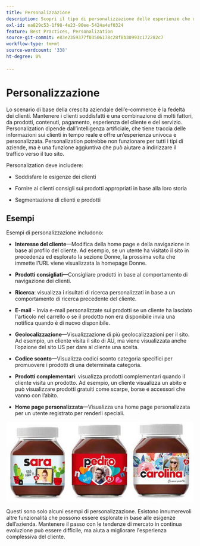 ```yaml
---
title: Personalizzazione
description: Scopri il tipo di personalizzazione delle esperienze che dovrebbe fornire ai clienti.
exl-id: ea829c53-1f98-4e23-90ee-5424a4ef0324
feature: Best Practices, Personalization
source-git-commit: e83e2359377f03506178c28f8b30993c172282c7
workflow-type: tm+mt
source-wordcount: '338'
ht-degree: 0%

---
```


# Personalizzazione

Lo scenario di base della crescita aziendale dell’e-commerce è la fedeltà dei clienti. Mantenere i clienti soddisfatti è una combinazione di molti fattori, da prodotti, contenuti, pagamento, esperienza del cliente e del servizio. Personalization dipende dall’intelligenza artificiale, che tiene traccia delle informazioni sui clienti in tempo reale e offre un’esperienza univoca e personalizzata. Personalization potrebbe non funzionare per tutti i tipi di aziende, ma è una funzione aggiuntiva che può aiutare a indirizzare il traffico verso il tuo sito.

Personalization deve includere:

- Soddisfare le esigenze dei clienti

- Fornire ai clienti consigli sui prodotti appropriati in base alla loro storia

- Segmentazione di clienti e prodotti

## Esempi

Esempi di personalizzazione includono:

- **Interesse del cliente**—Modifica della home page e della navigazione in base al profilo del cliente. Ad esempio, se un utente ha visitato il sito in precedenza ed esplorato la sezione Donne, la prossima volta che immette l’URL viene visualizzata la homepage Donne.

- **Prodotti consigliati**—Consigliare prodotti in base al comportamento di navigazione dei clienti.

- **Ricerca**: visualizza i risultati di ricerca personalizzati in base a un comportamento di ricerca precedente del cliente.

- **E-mail** - Invia e-mail personalizzate sui prodotti se un cliente ha lasciato l&#39;articolo nel carrello o se il prodotto non era disponibile invia una notifica quando è di nuovo disponibile.

- **Geolocalizzazione**—Visualizzazione di più geolocalizzazioni per il sito. Ad esempio, un cliente visita il sito di AU, ma viene visualizzata anche l’opzione del sito US per dare al cliente una scelta.

- **Codice sconto**—Visualizza codici sconto categoria specifici per promuovere i prodotti di una determinata categoria.

- **Prodotti complementari**: visualizza prodotti complementari quando il cliente visita un prodotto. Ad esempio, un cliente visualizza un abito e può visualizzare prodotti gratuiti come scarpe, borse e accessori che vanno con l’abito.

- **Home page personalizzata**—Visualizza una home page personalizzata per un utente registrato per renderli speciali.

![Esempio di prodotti personalizzati](../../assets/playbooks/personalization-example.png)

Questi sono solo alcuni esempi di personalizzazione. Esistono innumerevoli altre funzionalità che possono essere esplorate in base alle esigenze dell’azienda. Mantenere il passo con le tendenze di mercato in continua evoluzione può essere difficile, ma aiuta a migliorare l&#39;esperienza complessiva del cliente.
